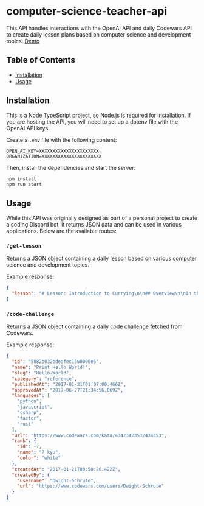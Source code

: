 # computer-science-teacher-api

This API handles interactions with the OpenAI API and daily Codewars API to create daily lesson plans based on computer science and development topics.
[Demo](https://computer-science-teacher-api-public-nameless-sun-812.fly.dev/get-lesson)

## Table of Contents

- [Installation](#installation)
- [Usage](#usage)

## Installation

This is a Node TypeScript project, so Node.js is required for installation. If you are hosting the API, you will need to set up a dotenv file with the OpenAI API keys.

Create a `.env` file with the following content:

```dotenv
OPEN_AI_KEY=XXXXXXXXXXXXXXXXXXXXXX
ORGANIZATION=XXXXXXXXXXXXXXXXXXXXXX
```

Then, install the dependencies and start the server:

```bash
npm install
npm run start
```

## Usage

While this API was originally designed as part of a personal project to create a coding Discord bot, it returns JSON data and can be used in various applications. Below are the available routes:

### `/get-lesson`

Returns a JSON object containing a daily lesson based on various computer science and development topics.

Example response:

```json
{
  "lesson": "# Lesson: Introduction to Currying\n\n## Overview\n\nIn this lesson, we will explore the concept of currying in computer science. Currying is a technique used in functional programming to transform a function that takes multiple arguments into a sequence of functions that each take a single argument..."
}
```

### `/code-challenge`

Returns a JSON object containing a daily code challenge fetched from Codewars.

Example response:

```json
{
  "id": "5882b032bdeafec15w0000e6",
  "name": "Print Hello World!",
  "slug": "Hello-World",
  "category": "reference",
  "publishedAt": "2017-01-21T01:07:00.466Z",
  "approvedAt": "2017-06-27T21:34:56.069Z",
  "languages": [
    "python",
    "javascript",
    "csharp",
    "factor",
    "rust"
  ],
  "url": "https://www.codewars.com/kata/43423423532434353",
  "rank": {
    "id": -7,
    "name": "7 kyu",
    "color": "white"
  },
  "createdAt": "2017-01-21T00:50:26.422Z",
  "createdBy": {
    "username": "Dwight-Schrute",
    "url": "https://www.codewars.com/users/Dwight-Schrute"
  }
}
```
